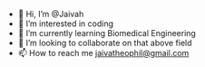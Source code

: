 - 👋 Hi, I’m @Jaivah
- 👀 I’m interested in coding
- 🌱 I’m currently learning Biomedical Engineering 
- 💞️ I’m looking to collaborate on that above field
- 📫 How to reach me jaivatheophil@gmail.com 

<!---
Jaivah/Jaivah is a ✨ special ✨ repository because its `README.md` (this file) appears on your GitHub profile.
You can click the Preview link to take a look at your changes.
--->
